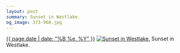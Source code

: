 ```yaml
---
layout: post
summary: Sunset in Westlake.
og_image: 373-968.jpg
---
```


<p>
  <time><a href="/373">{{ page.date | date: "%B %e, %Y" }}</a></time>
  <a href="/373"><img src="{{ site.assets_url }}/373-484.jpg" srcset="{{ site.assets_url }}/373-968.jpg 968w, {{ site.assets_url }}/373-726.jpg 726w, {{ site.assets_url }}/373-484.jpg 484w, {{ site.assets_url }}/373-242.jpg 242w" sizes="(min-width: 700px) 50vw, calc(100vw - 2rem)" alt="Sunset in Westlake." /></a>
  <span>Sunset in Westlake.</span>
</p>
